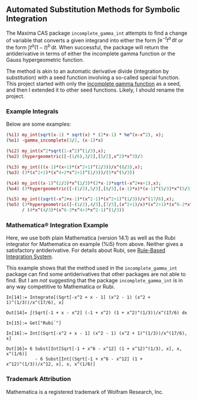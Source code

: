 ## Automated Substitution Methods for Symbolic Integration

The Maxima CAS package `incomplete_gamma_int` attempts to find a change of variable that converts 
a given integrand into either the form $\int \mathrm{e}^{-t} t^a  \, \mathrm{d}t$ or
the form $\int t^a (1-t)^b \, \mathrm{d}t$. When successful, the package will return the 
antiderivative in terms of either the incomplete gamma function or the Gauss hypergeometric function. 

The method is akin to an automatic derivative divide (integration by substitution)
with a seed function involving a so-called special function. This project started with only
the [incomplete gamma function](https://dlmf.nist.gov/8.2) as a seed, and then I extended it 
to other seed functions. Likely, I should rename the project.


### Example Integrals

Below are some examples:

```maxima
(%i1) my_int(sqrt(x-1) * sqrt(x) * (2*x-1) * %e^(x-x^2), x);
(%o1) -gamma_incomplete(3/2, (x-1)*x)

(%i2) my_int(x^2*sqrt(1-x^2)^(1/3),x);
(%o2) (hypergeometric([-(1/6),3/2],[5/2],x^2)*x^3)/3

(%i3) my_int(((x-1)*(x+1)*(x^2+1)^(2/3))/x^(8/3),x);
(%o3) (3*(x^2+1)*(x^4+2*x^2+1)^(1/3))/(5*x^(5/3))

(%i4) my_int((x-1)^(2/3)*x^(2/3)*(2*x-1)*sqrt(-x^2+x+1),x);
(%o4) (3*hypergeometric([-(1/2),5/3],[8/3],(x-1)*x)*(x-1)^(5/3)*x^(5/3))/5

(%i5) my_int((sqrt(-x^2+x-1)*(x^2-1)*(x^2+1)^(1/3))/x^(17/6),x);
(%o5) (3*hypergeometric([-(1/2),4/3],[7/3],(x^2+1)/x)*(x^2+1)*(x^8-2*x^6+2*x^2-1)^(1/3)) 
      / (4*x^(4/3)*(x^6-3*x^4+3*x^2-1)^(1/3))
```

### Mathematica® Integration Example

Here, we use both plain Mathematica (version 14.1) as well as the Rubi integrator for Mathematica on example (%i5) from above. 
Neither gives a satisfactory antiderivative. For details about Rubi, see [Rule-Based Integration System](https://rulebasedintegration.org/). 

This example shows that the method used in the `incomplete_gamma_int` package can
find some antiderivatives that other packages are not able to find. But I am _not_ suggesting that the package `incomplete_gamma_int` is in any way competitive to 
Mathematica or Rubi.
```
In[14]:= Integrate[(Sqrt[-x^2 + x - 1] (x^2 - 1) (x^2 + 1)^(1/3))/x^(17/6), x]

Out[14]= ∫(Sqrt[-1 + x - x^2] (-1 + x^2) (1 + x^2)^(1/3))/x^(17/6) dx

In[15]:= Get["Rubi`"]

In[16]:= Int[(Sqrt[-x^2 + x - 1] (x^2 - 1) (x^2 + 1)^(1/3))/x^(17/6), x]

Out[16]= 6 Subst[Int[Sqrt[-1 + x^6 - x^12] (1 + x^12)^(1/3), x], x, x^(1/6)] 
           - 6 Subst[Int[(Sqrt[-1 + x^6 - x^12] (1 + x^12)^(1/3))/x^12, x], x, x^(1/6)]
```
 
 
### Trademark Attribution

Mathematica is a registered trademark of Wolfram Research, Inc.
